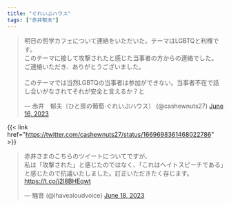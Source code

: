 ```yaml
---
title: "ぐれいぷハウス"
tags: ["赤井郁夫"]
---
```


<blockquote class="twitter-tweet"><p lang="ja" dir="ltr">明日の哲学カフェについて連絡をいただいた。テーマはLGBTQと利権です。<br>このテーマに接して攻撃されたと感じた当事者の方からの連絡でした。<br>ご連絡いただき、ありがとうございました。<br><br>このテーマでは当然LGBTQの当事者は参加ができない。当事者不在で話し合いがなされてそれが安全と言えるか？と</p>&mdash; 赤井　郁夫〔ひと房の葡萄·ぐれいぷハウス〕 (@cashewnuts27) <a href="https://twitter.com/cashewnuts27/status/1669698361468022786?ref_src=twsrc%5Etfw">June 16, 2023</a></blockquote> <script async src="https://platform.twitter.com/widgets.js" charset="utf-8"></script> 

{{< link href="https://twitter.com/cashewnuts27/status/1669698361468022786" >}}

<blockquote class="twitter-tweet"><p lang="ja" dir="ltr">赤井さまのこちらのツイートについてですが、<br>私は「攻撃された」と感じたのではなく、「これはヘイトスピーチである」と感じたので抗議いたしました。訂正いただきたく存じます。 <a href="https://t.co/j2l8BHEqwt">https://t.co/j2l8BHEqwt</a></p>&mdash; 騒音 (@Ihavealoudvoice) <a href="https://twitter.com/Ihavealoudvoice/status/1670318793133031424?ref_src=twsrc%5Etfw">June 18, 2023</a></blockquote> <script async src="https://platform.twitter.com/widgets.js" charset="utf-8"></script> 